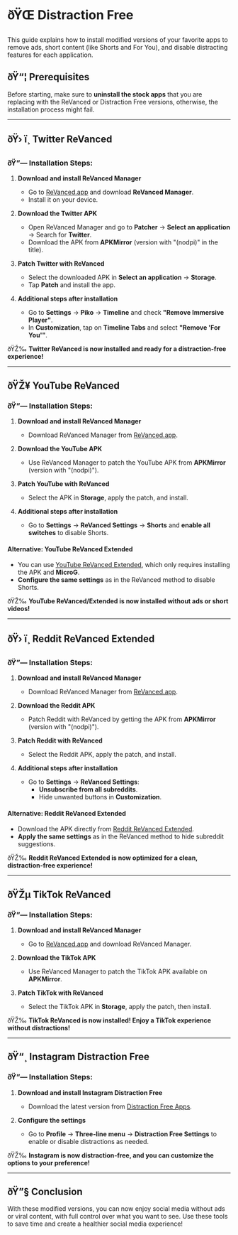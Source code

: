 
# ðŸŒ Distraction Free

This guide explains how to install modified versions of your favorite apps to remove ads, short content (like Shorts and For You), and disable distracting features for each application.

## ðŸ“¦ Prerequisites

Before starting, make sure to **uninstall the stock apps** that you are replacing with the ReVanced or Distraction Free versions, otherwise, the installation process might fail.

---

## ðŸ› ï¸ Twitter ReVanced

### ðŸ”— **Installation Steps:**

1. **Download and install ReVanced Manager**
   - Go to [ReVanced.app](https://revanced.app) and download **ReVanced Manager**.
   - Install it on your device.

2. **Download the Twitter APK**
   - Open ReVanced Manager and go to **Patcher** -> **Select an application** -> Search for **Twitter**.
   - Download the APK from **APKMirror** (version with "(nodpi)" in the title).

3. **Patch Twitter with ReVanced**
   - Select the downloaded APK in **Select an application** -> **Storage**.
   - Tap **Patch** and install the app.

4. **Additional steps after installation**
   - Go to **Settings** -> **Piko** -> **Timeline** and check **"Remove Immersive Player"**.
   - In **Customization**, tap on **Timeline Tabs** and select **"Remove 'For You'"**.

ðŸŽ‰ **Twitter ReVanced is now installed and ready for a distraction-free experience!**

---

## ðŸŽ¥ YouTube ReVanced

### ðŸ”— **Installation Steps:**

1. **Download and install ReVanced Manager**
   - Download ReVanced Manager from [ReVanced.app](https://revanced.app).

2. **Download the YouTube APK**
   - Use ReVanced Manager to patch the YouTube APK from **APKMirror** (version with "(nodpi)").

3. **Patch YouTube with ReVanced**
   - Select the APK in **Storage**, apply the patch, and install.

4. **Additional steps after installation**
   - Go to **Settings** -> **ReVanced Settings** -> **Shorts** and **enable all switches** to disable Shorts.

#### **Alternative: YouTube ReVanced Extended**
   - You can use [YouTube ReVanced Extended](#), which only requires installing the APK and **MicroG**.
   - **Configure the same settings** as in the ReVanced method to disable Shorts.

ðŸŽ‰ **YouTube ReVanced/Extended is now installed without ads or short videos!**

---

## ðŸ› ï¸ Reddit ReVanced Extended

### ðŸ”— **Installation Steps:**

1. **Download and install ReVanced Manager**
   - Download ReVanced Manager from [ReVanced.app](https://revanced.app).

2. **Download the Reddit APK**
   - Patch Reddit with ReVanced by getting the APK from **APKMirror** (version with "(nodpi)").

3. **Patch Reddit with ReVanced**
   - Select the Reddit APK, apply the patch, and install.

4. **Additional steps after installation**
   - Go to **Settings** -> **ReVanced Settings**:
     - **Unsubscribe from all subreddits**.
     - Hide unwanted buttons in **Customization**.

#### **Alternative: Reddit ReVanced Extended**
   - Download the APK directly from [Reddit ReVanced Extended](https://revanced.net/revanced-reddit-extended).
   - **Apply the same settings** as in the ReVanced method to hide subreddit suggestions.

ðŸŽ‰ **Reddit ReVanced Extended is now optimized for a clean, distraction-free experience!**

---

## ðŸŽµ TikTok ReVanced

### ðŸ”— **Installation Steps:**

1. **Download and install ReVanced Manager**
   - Go to [ReVanced.app](https://revanced.app) and download ReVanced Manager.

2. **Download the TikTok APK**
   - Use ReVanced Manager to patch the TikTok APK available on **APKMirror**.

3. **Patch TikTok with ReVanced**
   - Select the TikTok APK in **Storage**, apply the patch, then install.

ðŸŽ‰ **TikTok ReVanced is now installed! Enjoy a TikTok experience without distractions!**

---

## ðŸ“¸ Instagram Distraction Free

### ðŸ”— **Installation Steps:**

1. **Download and install Instagram Distraction Free**
   - Download the latest version from [Distraction Free Apps](https://www.distractionfreeapps.com/download.html).

2. **Configure the settings**
   - Go to **Profile** -> **Three-line menu** -> **Distraction Free Settings** to enable or disable distractions as needed.

ðŸŽ‰ **Instagram is now distraction-free, and you can customize the options to your preference!**

---

## ðŸ”§ Conclusion

With these modified versions, you can now enjoy social media without ads or viral content, with full control over what you want to see. Use these tools to save time and create a healthier social media experience!
